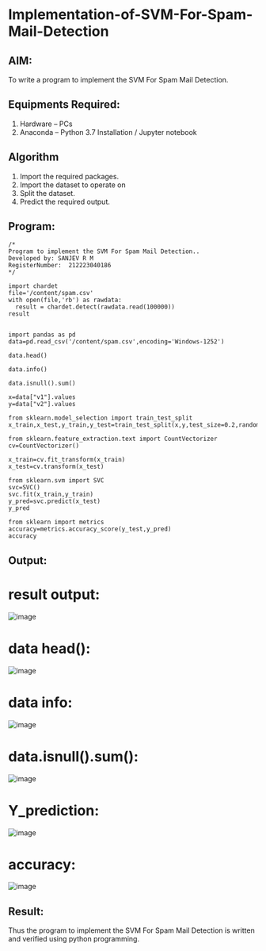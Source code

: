 # Implementation-of-SVM-For-Spam-Mail-Detection

## AIM:
To write a program to implement the SVM For Spam Mail Detection.

## Equipments Required:
1. Hardware – PCs
2. Anaconda – Python 3.7 Installation / Jupyter notebook

## Algorithm
1. Import the required packages.
2. Import the dataset to operate on
3. Split the dataset.
4. Predict the required output.

## Program:
```
/*
Program to implement the SVM For Spam Mail Detection..
Developed by: SANJEV R M
RegisterNumber:  212223040186
*/
```
```
import chardet
file='/content/spam.csv'
with open(file,'rb') as rawdata:
  result = chardet.detect(rawdata.read(100000))
result


import pandas as pd
data=pd.read_csv('/content/spam.csv',encoding='Windows-1252')

data.head()

data.info()

data.isnull().sum()

x=data["v1"].values
y=data["v2"].values

from sklearn.model_selection import train_test_split
x_train,x_test,y_train,y_test=train_test_split(x,y,test_size=0.2,random_state=0)

from sklearn.feature_extraction.text import CountVectorizer
cv=CountVectorizer()

x_train=cv.fit_transform(x_train)
x_test=cv.transform(x_test)

from sklearn.svm import SVC
svc=SVC()
svc.fit(x_train,y_train)
y_pred=svc.predict(x_test)
y_pred

from sklearn import metrics
accuracy=metrics.accuracy_score(y_test,y_pred)
accuracy
```
## Output:
# result output:

![image](https://github.com/user-attachments/assets/d4ed74ee-011d-44d2-b43e-798da6e767c2)

# data head():
![image](https://github.com/user-attachments/assets/c3e43887-bfeb-4ee7-8f76-d9d9db3880b9)
# data info:
![image](https://github.com/user-attachments/assets/7775936d-e549-4883-9a64-c61e9a64c04b)
# data.isnull().sum():
![image](https://github.com/user-attachments/assets/0db8df00-4c75-4237-8988-a45f0dc4ca45)
# Y_prediction:
![image](https://github.com/user-attachments/assets/e385495c-5b50-41b8-bb24-d1790b6a0ab1)
# accuracy:
![image](https://github.com/user-attachments/assets/a24c2c2e-dfc8-4588-a46c-f1fe2aa6df1f)

## Result:
Thus the program to implement the SVM For Spam Mail Detection is written and verified using python programming.
